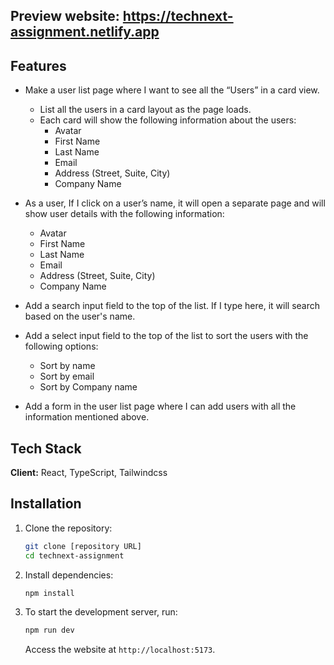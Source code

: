 ## Preview website: https://technext-assignment.netlify.app

## Features

- Make a user list page where I want to see all the “Users” in a card view.
  - List all the users in a card layout as the page loads.
  - Each card will show the following information about the users:
    - Avatar
    - First Name
    - Last Name
    - Email
    - Address (Street, Suite, City)
    - Company Name
- As a user, If I click on a user’s name, it will open a separate page and will show user
  details with the following information:

  - Avatar
  - First Name
  - Last Name
  - Email
  - Address (Street, Suite, City)
  - Company Name

- Add a search input field to the top of the list. If I type here, it will search based on the
  user's name.

- Add a select input field to the top of the list to sort the users with the following options:

  - Sort by name
  - Sort by email
  - Sort by Company name

- Add a form in the user list page where I can add users with all the information mentioned
  above.

## Tech Stack

**Client:** React, TypeScript, Tailwindcss

## Installation

1. Clone the repository:

   ```bash
   git clone [repository URL]
   cd technext-assignment
   ```

2. Install dependencies:

   ```bash
   npm install
   ```

3. To start the development server, run:

   ```bash
   npm run dev
   ```

   Access the website at `http://localhost:5173`.
